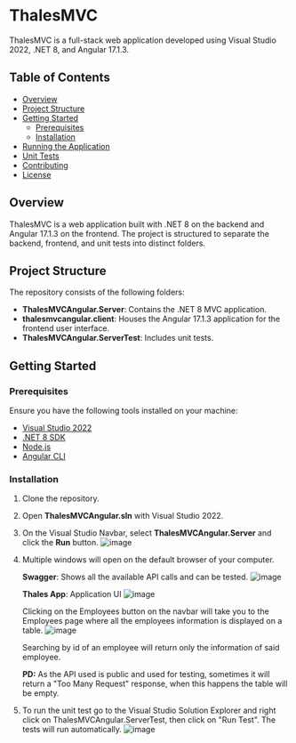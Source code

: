 # ThalesMVC

ThalesMVC is a full-stack web application developed using Visual Studio 2022, .NET 8, and Angular 17.1.3.

## Table of Contents

- [Overview](#overview)
- [Project Structure](#project-structure)
- [Getting Started](#getting-started)
  - [Prerequisites](#prerequisites)
  - [Installation](#installation)
- [Running the Application](#running-the-application)
- [Unit Tests](#unit-tests)
- [Contributing](#contributing)
- [License](#license)

## Overview

ThalesMVC is a web application built with .NET 8 on the backend and Angular 17.1.3 on the frontend. The project is structured to separate the backend, frontend, and unit tests into distinct folders.

## Project Structure

The repository consists of the following folders:

- **ThalesMVCAngular.Server**: Contains the .NET 8 MVC application.
- **thalesmvcangular.client**: Houses the Angular 17.1.3 application for the frontend user interface.
- **ThalesMVCAngular.ServerTest**: Includes unit tests.

## Getting Started

### Prerequisites

Ensure you have the following tools installed on your machine:

- [Visual Studio 2022](https://visualstudio.microsoft.com/)
- [.NET 8 SDK](https://dotnet.microsoft.com/download/dotnet/8.0)
- [Node.js](https://nodejs.org/)
- [Angular CLI](https://cli.angular.io/)

### Installation

1. Clone the repository.
2. Open **ThalesMVCAngular.sln** with Visual Studio 2022.
3. On the Visual Studio Navbar, select **ThalesMVCAngular.Server** and click the **Run** button.
   ![image](https://github.com/lucasps16/ThalesMVC/assets/36195155/7bfae462-685f-47c0-b8b0-57c3203a2641)
4. Multiple windows will open on the default browser of your computer.

   **Swagger**: Shows all the available API calls and can be tested.
       ![image](https://github.com/lucasps16/ThalesMVC/assets/36195155/e061cbd6-6f34-47fc-8077-90e0f98337d7)

   **Thales App**: Application UI
       ![image](https://github.com/lucasps16/ThalesMVC/assets/36195155/3118238b-9b3c-47bf-b6cf-3de7c63d0d39)

      Clicking on the Employees button on the navbar will take you to the Employees page where all the employees information is displayed on a table.
       ![image](https://github.com/lucasps16/ThalesMVC/assets/36195155/6c451274-8e82-4b43-82e1-91f4056a58b7)

      Searching by id of an employee will return only the information of said employee.

      **PD:** As the API used is public and used for testing, sometimes it will return a "Too Many Request" response, when this happens the table will be empty.
5. To run the unit test go to the Visual Studio Solution Explorer and right click on ThalesMVCAngular.ServerTest, then click on "Run Test". The tests will run automatically.
     ![image](https://github.com/lucasps16/ThalesMVC/assets/36195155/34cc6c9a-074f-40c4-a8c6-d13385378cfa)

       

 

